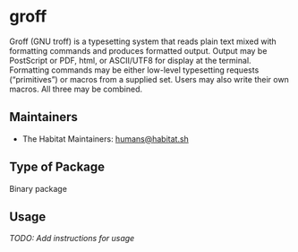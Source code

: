 # groff

Groff (GNU troff) is a typesetting system that reads plain text mixed with formatting commands and produces formatted output. Output may be PostScript or PDF, html, or ASCII/UTF8 for display at the terminal. Formatting commands may be either low-level typesetting requests (“primitives”) or macros from a supplied set. Users may also write their own macros. All three may be combined.

## Maintainers

* The Habitat Maintainers: <humans@habitat.sh>

## Type of Package

Binary package

## Usage

*TODO: Add instructions for usage*
